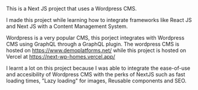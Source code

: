 This is a Next JS project that uses a Wordpress CMS.

I made this project while learning how to integrate frameworks like React JS and Next JS with a Content Management System.

Wordpress is a very popular CMS, this porject integrates with Wordpress CMS using GraphQL through a GraphQL plugin. The wordpress CMS is hosted on https://www.demoplatforms.net/ while this project is hosted on Vercel at https://next-wp-homes.vercel.app/

I learnt a lot on this project because I was able to integrate the ease-of-use and accesibility of Wordpress CMS with the perks of NextJS such as fast loading times, "Lazy loading" for images, Reusable components and SEO.
